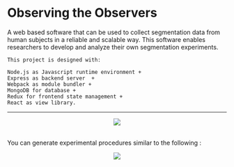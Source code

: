 # Observing the Observers

A web based software that can be used to collect segmentation data from human subjects in a reliable and scalable way. This software enables researchers to develop and analyze their own segmentation experiments.

	This project is designed with: 

	Node.js as Javascript runtime environment + 
	Express as backend server  + 
	Webpack as module bundler + 
	MongoDB for database +
	Redux for frontend state management +
	React as view library.

-------------------------------------------------------------------------------
<p align="center"><img src="https://github.mit.edu/egeozin/observer-dashboard/blob/master/images/sample_session.gif"/></p>
<br>
You can generate experimental procedures similar to the following  :

<p align="center"><img src="https://github.mit.edu/egeozin/observer-dashboard/blob/master/images/simultaneous_protocol.png"/></p>



